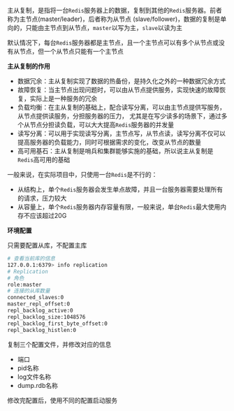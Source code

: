 主从复制，是指将一台`Redis`服务器上的数据，复制到其他的`Redis`服务器。前者称为主节点(master/leader)，后者称为从节点
(slave/follower)，数据的复制是单向的，只能由主节点到从节点，`master`以写为主，`slave`以读为主

默认情况下，每台`Redis`服务器都是主节点，且一个主节点可以有多个从节点或没有从节点，但一个从节点只能有一个主节点

**主从复制的作用**

- 数据冗余：主从复制实现了数据的热备份，是持久化之外的一种数据冗余方式
- 故障恢复：当主节点出现问题时，可以由从节点提供服务，实现快速的故障恢复，实际上是一种服务的冗余
- 负载均衡：在主从复制的基础上，配合读写分离，可以由主节点提供写服务，从节点提供读服务，分担服务器的压力，
  尤其是在写少读多的场景下，通过多个从节点分担读负载，可以大大提高`Redis`服务器的并发量
- 读写分离：可以用于实现读写分离，主节点写，从节点读，读写分离不仅可以提高服务器的负载能力，同时可根据需求的变化，改变从节点的数量
- 高可用基石：主从复制是哨兵和集群能够实施的基础，所以说主从复制是`Redis`高可用的基础

一般来说，在实际项目中，只使用一台`Redis`是不行的：

- 从结构上，单个`Redis`服务器会发生单点故障，并且一台服务器需要处理所有的请求，压力较大
- 从容量上，单个`Redis`服务器内存容量有限，一般来说，单台`Redis`最大使用内存不应该超过20G

**环境配置**

只需要配置从库，不配置主库

```bash
# 查看当前库的信息
127.0.0.1:6379> info replication
# Replication
# 角色
role:master
# 连接的从库数量
connected_slaves:0
master_repl_offset:0
repl_backlog_active:0
repl_backlog_size:1048576
repl_backlog_first_byte_offset:0
repl_backlog_histlen:0
```

复制三个配置文件，并修改对应的信息

- 端口
- pid名称
- log文件名称
- dump.rdb名称

修改完配置后，使用不同的配置启动服务

